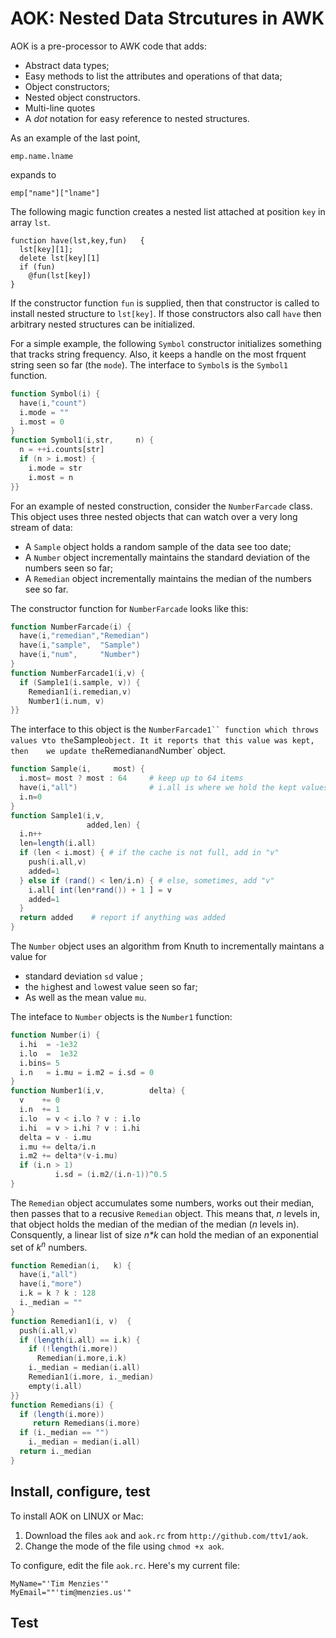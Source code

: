 # AOK: Nested Data Strcutures in AWK

AOK is a pre-processor to AWK code that adds:

- Abstract data types;
- Easy methods to list the  attributes and operations of that data;
- Object constructors;
- Nested object constructors.
- Multi-line quotes
- A _dot_ notation for easy reference to nested structures. 

As an example of the last point,

```
emp.name.lname
```

expands to

```
emp["name"]["lname"]
```


The following magic function creates a nested list attached at position
`key` in array `lst`. 

```gawk
function have(lst,key,fun)   { 
  lst[key][1];    
  delete lst[key][1]
  if (fun)
    @fun(lst[key])
}
```

If the constructor function `fun` is supplied, then that constructor is
called to install nested structure to `lst[key]`.  If those constructors
also call `have` then arbitrary nested structures can be initialized.

For a simple example, the following  `Symbol` constructor initializes
something that tracks string frequency. Also, it keeps a handle
on the most frquent string seen so far (the `mode`).
The interface to `Symbol`s is the `Symbol1` function.

```awk
function Symbol(i) {
  have(i,"count")
  i.mode = ""
  i.most = 0
}
function Symbol1(i,str,     n) {
  n = ++i.counts[str]
  if (n > i.most) {
    i.mode = str
    i.most = n
}}
```

For an example of nested construction, consider the `NumberFarcade` class.
This object uses three nested objects that  can watch over a very long stream of data:

- A `Sample` object holds a random sample of the data see too date;
- A `Number` object incrementally maintains the standard deviation of the numbers seen so far;
- A `Remedian` object incrementally maintains the median of the numbers see so far.

The constructor function for `NumberFarcade` looks like this:

```awk
function NumberFarcade(i) {
  have(i,"remedian","Remedian")
  have(i,"sample",  "Sample")
  have(i,"num",     "Number")
}
function NumberFarcade1(i,v) {
  if (Sample1(i.sample, v)) {
    Remedian1(i.remedian,v)
    Number1(i.num, v)
}}
```

The interface to this object is the `NumberFarcade1`` function which
throws values `v` to the `Sample` object. It it reports that this value was kept,
then 	we update the `Remedian` and `Number` object. 

```awk
function Sample(i,     most) {
  i.most= most ? most : 64     # keep up to 64 items
  have(i,"all")                # i.all is where we hold the kept values
  i.n=0
}
function Sample1(i,v,    
                 added,len) {
  i.n++
  len=length(i.all)
  if (len < i.most) { # if the cache is not full, add in "v"
    push(i.all,v)
    added=1
  } else if (rand() < len/i.n) { # else, sometimes, add "v"
    i.all[ int(len*rand()) + 1 ] = v
    added=1
  }
  return added    # report if anything was added
}
```

The `Number` object uses an algorithm from Knuth to incrementally
maintans a value for

- standard deviation `sd` value ;
- the `hi`ghest and `lo`west value seen so far;
- As well as the mean value `mu`.

The inteface to `Number` objects is the `Number1` function:

```awk
function Number(i) {
  i.hi  = -1e32
  i.lo  =  1e32
  i.bins= 5
  i.n   = i.mu = i.m2 = i.sd = 0
}
function Number1(i,v,          delta) {
  v    += 0
  i.n  += 1
  i.lo  = v < i.lo ? v : i.lo 
  i.hi  = v > i.hi ? v : i.hi 
  delta = v - i.mu
  i.mu += delta/i.n
  i.m2 += delta*(v-i.mu)
  if (i.n > 1)
          i.sd = (i.m2/(i.n-1))^0.5
}
```

The `Remedian` object accumulates some numbers, works out their median,
then passes that to a recusive `Remedian` object.  This means that,
_n_ levels in, that object holds the median of the median of the median (_n_
levels in). Consquently, a linear list of size _n*k_ can hold the median of
an exponential set of _k<sup>n</sup>_ numbers.

```awk
function Remedian(i,   k) {
  have(i,"all")
  have(i,"more")
  i.k = k ? k : 128
  i._median = ""
}
function Remedian1(i, v)  {
  push(i.all,v)
  if (length(i.all) == i.k) {
    if (!length(i.more)) 
      Remedian(i.more,i.k)
    i._median = median(i.all)
    Remedian1(i.more, i._median)
    empty(i.all)
}}
function Remedians(i) {
  if (length(i.more))  
     return Remedians(i.more)
  if (i._median == "") 
    i._median = median(i.all)
  return i._median
}
```

## Install, configure, test

To install AOK on LINUX or Mac:

1. Download the files  `aok` and `aok.rc` from `http://github.com/ttv1/aok`. 
2. Change the mode of the file using `chmod +x aok`.

To configure, edit the file `aok.rc`. Here's my current file:

```
MyName="'Tim Menzies'"
MyEmail=""'tim@menzies.us'"
```


## Test
